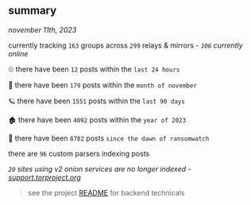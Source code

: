 
## summary
_november 11th, 2023_

currently tracking `163` groups across `299` relays & mirrors - _`106` currently online_

⏲ there have been `12` posts within the `last 24 hours`

🦈 there have been `179` posts within the `month of november`

🪐 there have been `1551` posts within the `last 90 days`

🏚 there have been `4092` posts within the `year of 2023`

🦕 there have been `8782` posts `since the dawn of ransomwatch`

there are `96` custom parsers indexing posts

_`20` sites using v2 onion services are no longer indexed - [support.torproject.org](https://support.torproject.org/onionservices/v2-deprecation/)_

> see the project [README](https://github.com/joshhighet/ransomwatch#ransomwatch--) for backend technicals
